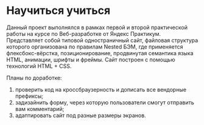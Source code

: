 # Научиться учиться #
Данный проект выполнялся в рамках первой и второй практической 
работы на курсе по Веб-разработке от Яндекс Практикум. Представляет 
собой типовой одностраничный сайт, файловая структура которого 
организована по правилам Nested БЭМ, где применяется флексбокс-вёрстка, 
позиционирование, продвинутая семантика языка HTML, анимации, 
шрифты и фреймы. Сайт построен с помощью технологий HTML + CSS.

Планы по доработке:
1. проверить код на кроссбраузерность и дописать все вендорные префиксы;
2. задизайнить форму, через которую пользователи смогут отправить вам комментарий;
3. адаптировать сайт под разные размеры экранов.
